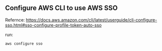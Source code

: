 ## Configure AWS CLI to use AWS SSO

Refernce: https://docs.aws.amazon.com/cli/latest/userguide/cli-configure-sso.html#sso-configure-profile-token-auto-sso

run:
```bash
aws configure sso
```
